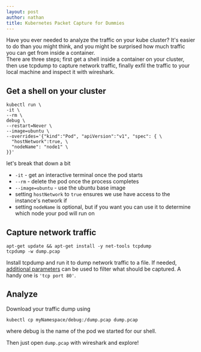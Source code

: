 ```yaml
---
layout: post
author: nathan
title: Kubernetes Packet Capture for Dummies
---
```


Have you ever needed to analyze the traffic on your kube cluster? It's easier to do than you might think, and you might be surprised how much traffic you can get from inside a container.  
There are three steps; first get a shell inside a container on your cluster, then use tcpdump to capture network traffic, finally exfil the traffic to your local machine and inspect it with wireshark.

## Get a shell on your cluster

```
kubectl run \
-it \
--rm \
debug \
--restart=Never \
--image=ubuntu \
--overrides='{"kind":"Pod", "apiVersion":"v1", "spec": { \
  "hostNetwork":true, \
  "nodeName": "node1" \
}}'
```

let's break that down a bit

* `-it` - get an interactive terminal once the pod starts
* `--rm` - delete the pod once the process completes
* `--image=ubuntu` - use the ubuntu base image
* setting `hostNetwork` to `true` ensures we use have access to the instance's network if
* setting `nodeName` is optional, but if you want you can use it to determine which node your pod will run on

## Capture network traffic

```
apt-get update && apt-get install -y net-tools tcpdump
tcpdump -w dump.pcap
```

Install tcpdump and run it to dump network traffic to a file. If needed, [additional parameters](https://www.tcpdump.org/manpages/tcpdump.1.html) can be used to filter what should be captured. A handy one is `'tcp port 80'`.

## Analyze

Download your traffic dump using 

```
kubectl cp myNamespace/debug:/dump.pcap dump.pcap
```

where debug is the name of the pod we started for our shell.

Then just open `dump.pcap` with wireshark and explore!
